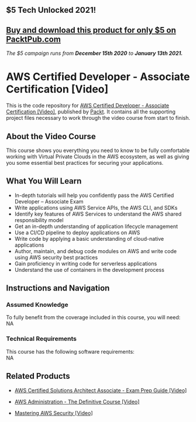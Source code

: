 ## $5 Tech Unlocked 2021!
[Buy and download this product for only $5 on PacktPub.com](https://www.packtpub.com/)
-----
*The $5 campaign         runs from __December 15th 2020__ to __January 13th 2021.__*

# AWS Certified Developer - Associate Certification [Video]
This is the code repository for [AWS Certified Developer - Associate Certification [Video]](https://www.packtpub.com/virtualization-and-cloud/aws-certified-developer-associate-certification-video?utm_source=github&utm_medium=repository&utm_campaign=9781789616118), published by [Packt](https://www.packtpub.com/?utm_source=github). It contains all the supporting project files necessary to work through the video course from start to finish.
## About the Video Course
This course shows you everything you need to know to be fully comfortable working with Virtual Private Clouds in the AWS ecosystem, as well as giving you some essential best practices for securing your applications.

<H2>What You Will Learn</H2>
<DIV class=book-info-will-learn-text>
<UL>
<LI>In-depth tutorials will help you confidently pass the AWS Certified Developer – Associate Exam 
<LI>Write applications using AWS Service APIs, the AWS CLI, and SDKs 
<LI>Identify key features of AWS Services to understand the AWS shared responsibility model 
<LI>Get an in-depth understanding of application lifecycle management 
<LI>Use a CI/CD pipeline to deploy applications on AWS 
<LI>Write code by applying a basic understanding of cloud-native applications 
<LI>Author, maintain, and debug code modules on AWS and write code using AWS security best practices 
<LI>Gain proficiency in writing code for serverless applications 
<LI>Understand the use of containers in the development process </LI></UL></DIV>

## Instructions and Navigation
### Assumed Knowledge
To fully benefit from the coverage included in this course, you will need:<br/>
NA
### Technical Requirements
This course has the following software requirements:<br/>
NA

## Related Products
* [AWS Certified Solutions Architect Associate - Exam Prep Guide [Video]]()

* [AWS Administration - The Definitive Course [Video]]()

* [Mastering AWS Security [Video]]()


